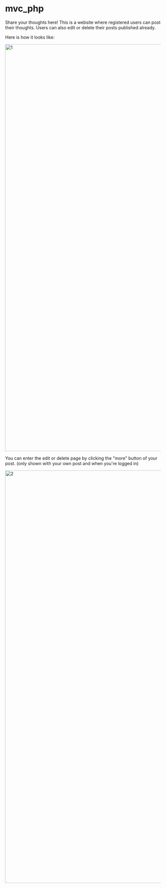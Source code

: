 # mvc_php
Share your thoughts here!
This is a website where registered users can post their thoughts.
Users can also edit or delete their posts published already.

Here is how it looks like:

<img width="1315" alt="1" src="https://user-images.githubusercontent.com/50393483/201679168-b10c1232-1368-4852-b446-8bf0659486bc.png">


You can enter the edit or delete page by clicking the "more" button of your post.
(only shown with your own post and when you're logged in)

<img width="1333" alt="2" src="https://user-images.githubusercontent.com/50393483/201679204-f7388610-368e-4ae4-865b-9c7644fa5359.png">
